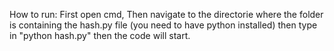 How to run: First open cmd, Then navigate to the directorie where the folder is containing the hash.py file
(you need to have python installed) then type in "python hash.py" then the code will start.